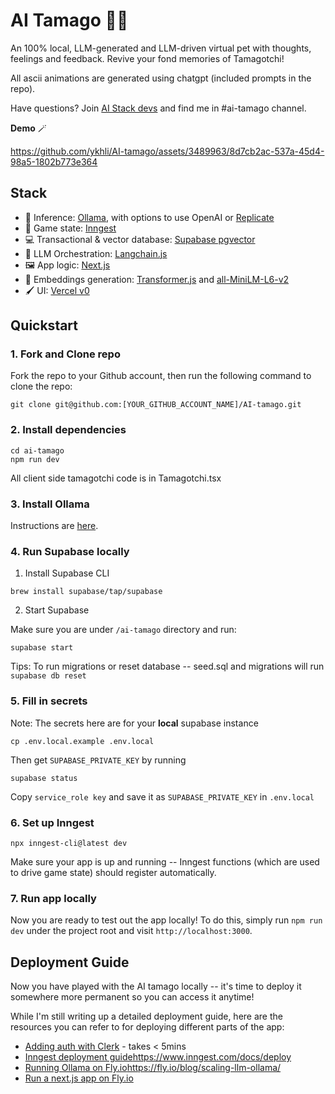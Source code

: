 # AI Tamago 🥚🐣
An 100% local, LLM-generated and LLM-driven virtual pet with thoughts, feelings and feedback. Revive your fond memories of Tamagotchi! 

All ascii animations are generated using chatgpt (included prompts in the repo). 

Have questions? Join [AI Stack devs](https://discord.gg/TsWCNVvRP5) and find me in #ai-tamago channel.

**Demo** 🪄

https://github.com/ykhli/AI-tamago/assets/3489963/8d7cb2ac-537a-45d4-98a5-1802b773e364



## Stack

- 🦙 Inference: [Ollama](https://github.com/jmorganca/ollama), with options to use OpenAI or [Replicate](https://replicate.com/)
- 🔔 Game state: [Inngest](https://www.inngest.com/)
- 💻 Transactional & vector database: [Supabase pgvector](https://supabase.com/docs/guides/database/extensions/pgvector)
- 🧠 LLM Orchestration: [Langchain.js](https://js.langchain.com/docs/)
- 🖼️ App logic: [Next.js](https://nextjs.org/)
- 🧮 Embeddings generation: [Transformer.js](https://github.com/xenova/transformers.js) and [
all-MiniLM-L6-v2](https://huggingface.co/Xenova/all-MiniLM-L6-v2)
- 🖌️ UI: [Vercel v0](https://v0.dev/)


## Quickstart

### 1. Fork and Clone repo

Fork the repo to your Github account, then run the following command to clone the repo:

```
git clone git@github.com:[YOUR_GITHUB_ACCOUNT_NAME]/AI-tamago.git
```

### 2. Install dependencies
```
cd ai-tamago
npm run dev
```

All client side tamagotchi code is in Tamagotchi.tsx

### 3. Install Ollama
Instructions are [here](https://github.com/jmorganca/ollama#macos).

### 4. Run Supabase locally
1. Install Supabase CLI

```
brew install supabase/tap/supabase
```

2. Start Supabase

Make sure you are under `/ai-tamago` directory and run:

```
supabase start
```

Tips: To run migrations or reset database -- seed.sql and migrations will run
`supabase db reset`

### 5. Fill in secrets
Note: The secrets here are for your **local** supabase instance

```
cp .env.local.example .env.local
```

Then get `SUPABASE_PRIVATE_KEY` by running

```
supabase status
```

Copy `service_role key` and save it as `SUPABASE_PRIVATE_KEY` in `.env.local`

### 6. Set up Inngest
`npx inngest-cli@latest dev`

Make sure your app is up and running -- Inngest functions (which are used to drive game state) should register automatically. 


### 7. Run app locally

Now you are ready to test out the app locally! To do this, simply run `npm run dev` under the project root and visit `http://localhost:3000`.

## Deployment Guide

Now you have played with the AI tamago locally -- it's time to deploy it somewhere more permanent so you can access it anytime! 

While I'm still writing up a detailed deployment guide, here are the resources you can refer to for deploying different parts of the app:  

- [Adding auth with Clerk](https://clerk.com/docs/quickstarts/nextjs) - takes < 5mins
- [Inngest deployment guide](https://www.inngest.com/docs/deploy)https://www.inngest.com/docs/deploy
- [Running Ollama on Fly.io](https://fly.io/blog/scaling-llm-ollama/)https://fly.io/blog/scaling-llm-ollama/
- [Run a next.js app on Fly.io](https://fly.io/docs/js/frameworks/nextjs/#:~:text=Deploy%20an%20existing%20NextJS%20app&text=First%2C%20install%20flyctl%2C%20your%20Fly,the%20root%20of%20your%20application.&text=Creating%20app%20in%20%2FUsers%2Fme,source%20code%20Detected%20a%20Next.)

